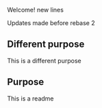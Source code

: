 Welcome!
new lines

Updates made before rebase 2

## Different purpose

This is a different purpose

## Purpose

This is a readme
